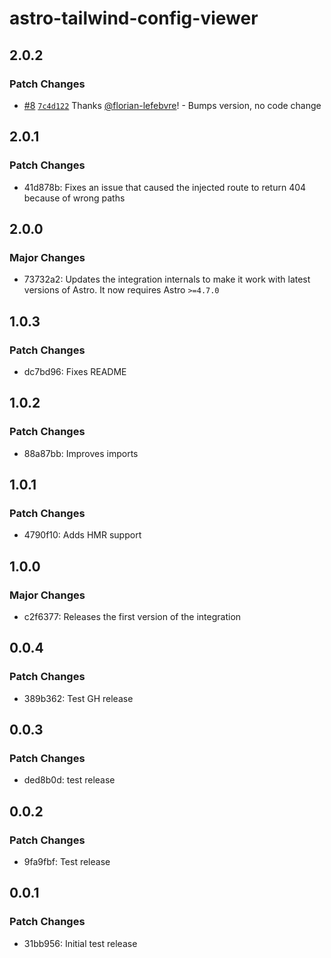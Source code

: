 # astro-tailwind-config-viewer

## 2.0.2

### Patch Changes

- [#8](https://github.com/florian-lefebvre/astro-tailwind-config-viewer/pull/8) [`7c4d122`](https://github.com/florian-lefebvre/astro-tailwind-config-viewer/commit/7c4d122ac912cdd7139ba6797cef850d9b30ad63) Thanks [@florian-lefebvre](https://github.com/florian-lefebvre)! - Bumps version, no code change

## 2.0.1

### Patch Changes

- 41d878b: Fixes an issue that caused the injected route to return 404 because of wrong paths

## 2.0.0

### Major Changes

- 73732a2: Updates the integration internals to make it work with latest versions of Astro. It now requires Astro `>=4.7.0`

## 1.0.3

### Patch Changes

- dc7bd96: Fixes README

## 1.0.2

### Patch Changes

- 88a87bb: Improves imports

## 1.0.1

### Patch Changes

- 4790f10: Adds HMR support

## 1.0.0

### Major Changes

- c2f6377: Releases the first version of the integration

## 0.0.4

### Patch Changes

- 389b362: Test GH release

## 0.0.3

### Patch Changes

- ded8b0d: test release

## 0.0.2

### Patch Changes

- 9fa9fbf: Test release

## 0.0.1

### Patch Changes

- 31bb956: Initial test release
